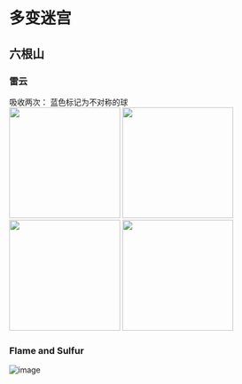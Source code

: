 # 多变迷宫
## 六根山
### 雷云

吸收两次： 蓝色标记为不对称的球  
<img src="https://github.com/MnFeN/FFXIV_Trigger/assets/85232361/87763ea6-ca3e-45fa-afb2-a91a84835dd1" width="200">
<img src="https://github.com/MnFeN/FFXIV_Trigger/assets/85232361/1516ae7b-022c-43c0-9f82-d43ffbd37a18" width="200">
<img src="https://github.com/MnFeN/FFXIV_Trigger/assets/85232361/b2757edc-760d-4b42-b8c0-d50d847f1edf" width="200">
<img src="https://github.com/MnFeN/FFXIV_Trigger/assets/85232361/f08e05eb-91b6-4ca6-ad2d-26dfdafe18f0" width="200">

### Flame and Sulfur
![image](https://github.com/MnFeN/FFXIV_Trigger/assets/85232361/c412b259-2a77-42ed-a7d7-7386fb98bb7d)  
